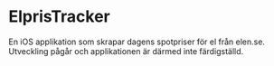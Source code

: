 # ElprisTracker
En iOS applikation som skrapar dagens spotpriser för el från elen.se. Utveckling pågår och applikationen är därmed inte färdigställd.
